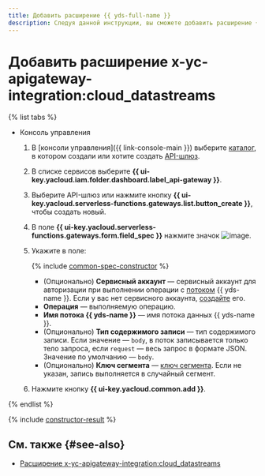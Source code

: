 ```yaml
---
title: Добавить расширение {{ yds-full-name }}
description: Следуя данной инструкции, вы сможете добавить расширение {{ yds-full-name }} с помощью конструктора спецификации.
---
```


# Добавить расширение x-yc-apigateway-integration:cloud_datastreams

{% list tabs %}

- Консоль управления

    1. В [консоли управления]({{ link-console-main }}) выберите [каталог](../../../resource-manager/concepts/resources-hierarchy.md#folder), в котором создали или хотите создать [API-шлюз](../../concepts/index.md).
    1. В списке сервисов выберите **{{ ui-key.yacloud.iam.folder.dashboard.label_api-gateway }}**.
    1. Выберите API-шлюз или нажмите кнопку **{{ ui-key.yacloud.serverless-functions.gateways.list.button_create }}**, чтобы создать новый.
    1. В поле **{{ ui-key.yacloud.serverless-functions.gateways.form.field_spec }}** нажмите значок ![image](../../../_assets/api-gateway/spec-constructor/cloud-datastreams.svg).
    1. Укажите в поле:

        {% include [common-spec-constructor](../../../_includes/api-gateway/common-spec-constructor.md) %}

        * (Опционально) **Сервисный аккаунт** — сервисный аккаунт для авторизации при выполнении операции с [потоком](../../../data-streams/concepts/glossary.md#stream-concepts) {{ yds-name }}. Если у вас нет сервисного аккаунта, [создайте](../../../iam/operations/sa/create.md) его.
        * **Операция** — выполняемую операцию.
        * **Имя потока {{ yds-name }}** — имя потока данных {{ yds-name }}.
        * (Опционально) **Тип содержимого записи** — тип содержимого записи. Если значение — `body`, в поток записывается только тело запроса, если `request` — весь запрос в формате JSON. Значение по умолчанию — `body`.
        * (Опционально) **Ключ сегмента** — [ключ сегмента](../../../data-streams/concepts/partition-keys.md). Если не указан, запись выполняется в случайный сегмент.
    1. Нажмите кнопку **{{ ui-key.yacloud.common.add }}**.

{% endlist %}

{% include [constructor-result](../../../_includes/api-gateway/constructor-result.md) %}

## См. также {#see-also}

* [Расширение x-yc-apigateway-integration:cloud_datastreams](../../concepts/extensions/datastreams.md)
